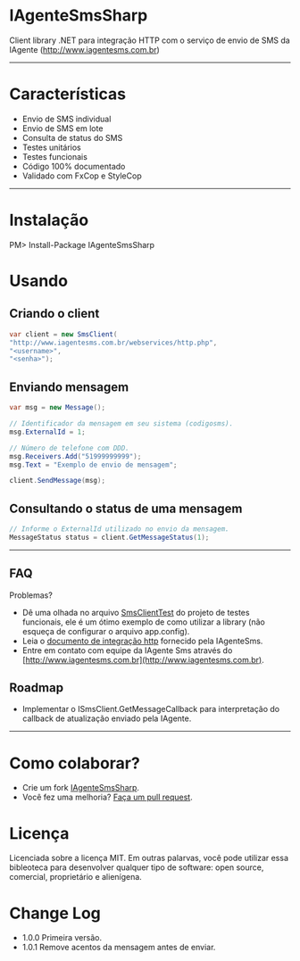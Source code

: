 IAgenteSmsSharp
===============
Client library .NET para integração HTTP com o serviço de envio de SMS da IAgente (http://www.iagentesms.com.br)

--------

Características
===
 - Envio de SMS individual
 - Envio de SMS em lote
 - Consulta de status do SMS
 - Testes unitários
 - Testes funcionais 
 - Código 100% documentado
 - Validado com FxCop e StyleCop 
 
--------

Instalação
===
PM> Install-Package IAgenteSmsSharp


Usando
===

Criando o client
---
```csharp
var client = new SmsClient(
"http://www.iagentesms.com.br/webservices/http.php", 
"<username>", 
"<senha>");

```

Enviando mensagem
---
```csharp
var msg = new Message();

// Identificador da mensagem em seu sistema (codigosms).
msg.ExternalId = 1;

// Número de telefone com DDD.
msg.Receivers.Add("51999999999"); 
msg.Text = "Exemplo de envio de mensagem";

client.SendMessage(msg);

```

Consultando o status de uma mensagem
---
```csharp
// Informe o ExternalId utilizado no envio da mensagem.
MessageStatus status = client.GetMessageStatus(1); 

```

--------

FAQ
-------- 
Problemas? 
 - Dê uma olhada no arquivo [SmsClientTest](src/IAgenteSmsSharp.FunctionalTests/SmsClientTest.cs) do projeto de testes funcionais, ele é um ótimo exemplo de como utilizar a library (não esqueça de configurar o arquivo app.config).
 - Leia o [documento de integração http](docs/api-http-iagentesms.pdf) fornecido pela IAgenteSms.
 - Entre em contato com equipe da IAgente Sms através do [http://www.iagentesms.com.br](http://www.iagentesms.com.br).

Roadmap
-------- 
 - Implementar o ISmsClient.GetMessageCallback para interpretação do callback de atualização enviado pela IAgente.
 
--------

Como colaborar?
======

- Crie um fork [IAgenteSmsSharp](https://github.com/giacomelli/IAgenteSmsSharp/fork). 
- Você fez uma melhoria? [Faça um pull request](https://github.com/giacomelli/IAgenteSmsSharp/pull/new/master).


Licença
======

Licenciada sobre a licença MIT.
Em outras palarvas, você pode utilizar essa bibleoteca para desenvolver qualquer tipo de software: open source, comercial, proprietário e alienígena.


Change Log
======
 - 1.0.0 Primeira versão.
 - 1.0.1 Remove acentos da mensagem antes de enviar.
